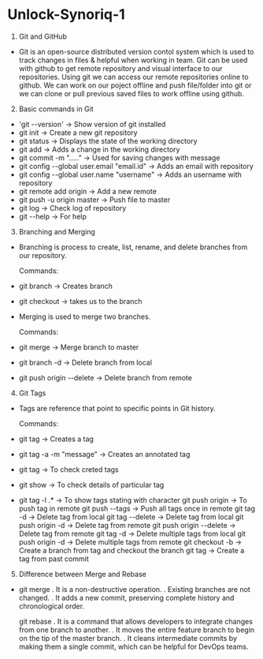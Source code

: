 # Unlock-Synoriq-1
1. Git and GitHub
-  Git is an open-source distributed version contol system which is used to track changes in files & helpful when working in team. Git can be used with github to get remote repository 
   and visual interface to our repositories. Using git we can access our remote repositories online to github. We can work on our poject offline and push file/folder into git or we can clone 
   or pull previous saved files to work offline using github.

2. Basic commands in Git
-  'git --version'							       -> Show version of git installed
-   git init 								          -> Create a new git repository
-   git status 								          -> Displays the state of the working directory
-   git add 									          -> Adds a change in the working directory
-   git commit -m "....." 					       -> Used for saving changes with message
-   git config --global user.email "email.id"  -> Adds an email with repository
-   git config --global user.name "username"   -> Adds an username with repository
-   git remote add origin <link of repository> ->  Add a new remote
-   git push -u origin master 				       -> Push file to master
-   git log 									          -> Check log of repository
-   git --help 								          -> For help

3. Branching and Merging
-  Branching is process to create, list, rename, and delete branches from our repository.
  
   Commands:
 -  git branch <branch name> 				       -> Creates branch 
 -  git checkout <branch name> 				    -> takes us to the branch

-  Merging is used to merge two branches. 
  
   Commands:
 -  git merge <branch name> 					    -> Merge branch to master
 -  git branch -d <branch name> 				    -> Delete branch from local
 -  git push origin --delete <branch name> 	 -> Delete branch from remote

4. Git Tags
-  Tags are reference that point to specific points in Git history.
   
   Commands:
-   git tag <tag name> 						     -> Creates a tag
-   git tag -a <tag name> -m "message" 		  -> Creates an annotated tag
-   git tag 									        -> To check creted tags
-   git show <tag name> 						     -> To check details of particular tag
-   git tag -l <char>.* 						     -> To show tags stating with character
   git push origin <tag name> 				  -> To push tag in remote
   git push --tags 							     -> Push all tags once in remote
   git tag -d <tag name> 					     -> Delete tag from local
   git tag --delete <tag name> 				  -> Delete tag from local
   git push origin -d <tag name> 			  -> Delete tag from remote
   git push origin --delete <tag name> 	  -> Delete tag from remote
   git tag -d <tag names> 					     -> Delete multiple tags from local
   git push origin -d <tag names> 			  -> Delete multiple tags from remote
   git checkout -b <branch name> <tag name> -> Create a branch from tag and checkout the branch
   git tag <tag name> <reference of commit> -> Create a tag from past commit
   
5. Difference between Merge and Rebase
-  git merge
   . It is a non-destructive operation.
   . Existing branches are not changed.
   . It adds a new commit, preserving complete history and chronological order.
   
   git rebase
   . It is a command that allows developers to integrate changes from one branch to another.
   . It moves the entire feature branch to begin on the tip of the master branch.
   . It cleans intermediate commits by making them a single commit, which can be helpful for DevOps teams.
